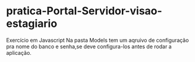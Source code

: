 # pratica-Portal-Servidor-visao-estagiario
 Exercício em Javascript 
 Na pasta Models tem um aqruivo de configuração pra nome do banco e senha,se deve configura-los antes de rodar a aplicação.
